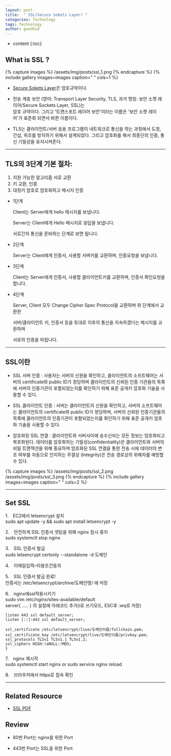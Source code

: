 ```yaml
---
layout: post
title:  " SSL(Secure Sokets Layer) "
categories: Technology
tags: Technology
author: goodGid
---
```

* content
{:toc}



## What is SSL ?

{% capture images %}
  /assets/img/posts/ssl_1.png
{% endcapture %}
{% include gallery images=images caption=" " cols=1 %}

* [Secure Sokets Layer](https://ko.wikipedia.org/wiki/%EC%A0%84%EC%86%A1_%EA%B3%84%EC%B8%B5_%EB%B3%B4%EC%95%88)은 암호규악이다.

* 전송 계층 보안 (영어: Transport Layer Security, TLS, 과거 명칭: 보안 소켓 레이어/Secure Sockets Layer, SSL)는 <br> 암호 규약이다. 그리고 '트랜스포트 레이어 보안'이라는 이름은 '보안 소켓 레이어'가 표준화 되면서 바뀐 이름이다.

* TLS는 클라이언트/서버 응용 프로그램이 네트워크로 통신을 하는 과정에서 도청, 간섭, 위조를 방지하기 위해서 설계되었다. 그리고 암호화를 해서 최종단의 인증, 통신 기밀성을 유지시켜준다.

---

## TLS의 3단계 기본 절차:

  1. 지원 가능한 알고리즘 서로 교환
  2. 키 교환, 인증
  3. 대칭키 암호로 암호화하고 메시지 인증


* 1단계

    Client는 Server에게 hello 메시지를 보냅니다.

    Server는 Client에게 Hello 메시지로 응답을 보냅니다.

    서로간의 통신을 준비하는 단계로 보면 됩니다.

* 2단계

    Server는 Client에게 인증서, 사용할 서버키를 교환하며, 인증요청을 보냅니다.

* 3단계

    Client는 Server에게 인증서, 사용할 클라이언트키를 교환하며, 인증서 확인요청을 합니다.

* 4단계

    Server, Client 모두 Change Cipher Spec Protocol을 교환하며 위 단계에서 교환한 

    서버/클라이언트 키, 인증서 등을 토대로 이후의 통신을 지속하겠다는 메시지를 교환하며

    서로의 인증을 마칩니다.

---

## SSL이란

- SSL 서버 인증 : 사용자는 서버의 신원을 확인하고, 클라이언트의 소프트웨어는 서버의 certificate와 public ID가 정당하며 클라이언트의 신뢰된 인증 기관들의  목록에 서버의 인증기관이 포함되었는지를 확인하기 위해 표준 공개키 암호화 기술을 사용할 수 있다.

- SSL 클라이언트 인증 : 서버는 클라이언트의 신원을 확인하고, 서버의 소프트웨어는 클라이언트의 certificate와 public ID가 정당하며, 서버의 신뢰된 인증기관들의 목록에 클라이언트의 인증기관이 포함되었는지를 확인하기 위해 표준 공개키 암호화 기술을 사용할 수 있다.

- 암호화된 SSL 연결 : 클라이언트와 서버사이에 송수신되는 모든 정보는 암호화되고 복호화된다. 데이터를 암호화하는 기밀성(confidentiality)은 클라이언트와 서버의 비밀 트랜잭션을 위해 중요하며 암호화된 SSL 연결을 통한 전송 시에 데이터의 변조 여부를 자동으로 인지하는 무결성 (Integrity)은 전송 경로상의 위해자를 예방할 수 있다.


{% capture images %}
    /assets/img/posts/ssl_2.png
    /assets/img/posts/ssl_3.png
{% endcapture %}
{% include gallery images=images caption=" " cols=2 %}




---

## Set SSL

1.　EC2에서 letsencrypt 설치 <br> sudo apt update -y && sudo apt install letsencrypt -y

2.　안전하게 SSL 인증서 셋팅을 위해 nginx 잠시 중지 <br> sudo systemctl stop nginx

3.　SSL 인증서 발급 <br> sudo letsencrypt certonly --standalone -d 도메인

4.　이메일입력–이용조건동의

5.　SSL 인증서 발급 완료! <br> 인증서는 /etc/letsencrypt/archive/도메인명/ 에 저장

6.　nginx에ssl적용시키기 <br> sudo vim /etc/nginx/sites-available/default <br>
server{ ..... } 의 설정에 아래코드 추가(i로 쓰기모드, ESC후 :wq로 저장)

```
listen 443 ssl default_server; 
listen [::]:443 ssl default_server;

ssl_certificate /etc/letsencrypt/live/도메인이름/fullchain.pem; 
ssl_certificate_key /etc/letsencrypt/live/도메인이름/privkey.pem; 
ssl_protocols TLSv1 TLSv1.1 TLSv1.2;
ssl_ciphers HIGH:!aNULL:!MD5;
}
```
7.　nginx 재시작 <br> sudo systemctl start nginx or sudo service nginx reload

8.　브라우저에서 https로 접속 확인


---

## Related Resource

* [SSL PDF](https://github.com/goodGid/NodeSeminar/blob/master/Seminar_8th/SOPT21th_8%EC%B0%A8%EC%84%B8%EB%AF%B8%EB%82%98.pdf)


## Review

* 80번 Port는 nginx을 위한 Port

* 443번 Port는 SSL을 위한 Port